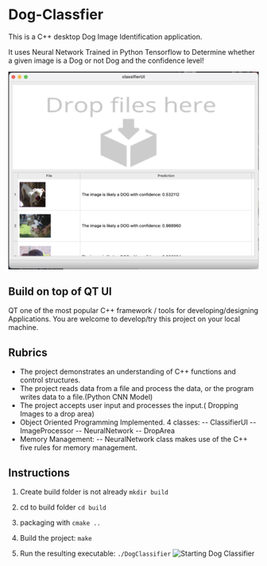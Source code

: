 # Dog-Classfier

This is a C++ desktop Dog Image Identification application. 

It uses Neural Network Trained in Python Tensorflow to Determine whether a given image is a Dog or not Dog and the confidence level!

![Dog Classifier](assets/dog-classifier.png)

## Build on top of QT UI
QT one of the most popular C++ framework / tools for developing/designing Applications.
You are welcome to develop/try this project on your local machine.

## Rubrics 
- The project demonstrates an understanding of C++ functions and control structures.
- The project reads data from a file and process the data, or the program writes data to a file.(Python CNN Model)
- The project accepts user input and processes the input.( Dropping Images to a drop area)
- Object Oriented Programming Implemented. 4 classes:
  -- ClassifierUI
  -- ImageProcessor
  -- NeuralNetwork
  -- DropArea
- Memory Management:
    -- NeuralNetwork class makes use of the C++ five rules for memory management.

## Instructions

1. Create build folder is not already `mkdir build`

2. cd to build folder `cd build`

3. packaging with `cmake ..`

2. Build the project: `make`

3. Run the resulting executable: `./DogClassifier`
![Starting Dog Classifier](images/dog-classifier-startup.png)